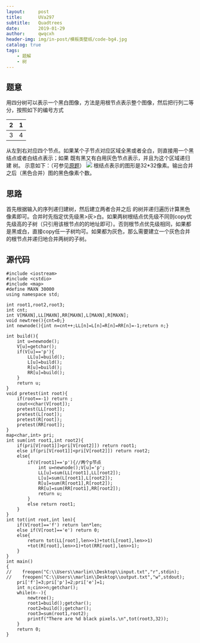 ```yaml
---
layout:     post
title:      UVa297
subtitle:   Quadtrees
date:       2019-01-29
author:     qwqcxh
header-img: img/in-post/模板类壁纸/code-bg4.jpg
catalog: true
tags:
    - 题解
    - 树
---
```


## 题意
用四分树可以表示一个黑白图像，方法是用根节点表示整个图像，然后把行列二等分，按照如下的编号方式

| 2 | 1 |
|---|---|
| 3 | 4 |
从左到右对应四个节点。如果某个子节点对应区域全黑或者全白，则直接用一个黑结点或者白结点表示；如果
既有黑又有白用灰色节点表示，并且为这个区域递归建
树。
示意如下：（可参见[原题](https://cn.vjudge.net/problem/UVA-297)）
![](https://raw.github.com/qwqcxh/qwqcxh.github.io/master/img/in-post/%E9%A2%98%E8%A7%A3/UVa297.jpg)
根结点表示的图形是32*32像素。输出合并之后（黑色合并）图的黑色像素个数。

## 思路
首先根据输入的序列递归建树，然后建立两者合并之后
的树并递归遍历计算黑色像素即可。合并时先指定优先级黑>灰>白。如果两树根结点优先级不同则copy优先级高的子树（只引用该根节点的的地址即可）。否则根节点优先级相同，如果都是黑或白，直接copy任一子树均可。如果都为灰色，那么需要建立一个灰色合并的根节点并递归地合并两树的子树。

## 源代码
```
#include <iostream>
#include <cstdio>
#include <map>
#define MAXN 30000
using namespace std;

int root1,root2,root3;
int cnt;
int V[MAXN],LL[MAXN],RR[MAXN],L[MAXN],R[MAXN];
void newtree(){cnt=0;}
int newnode(){int n=cnt++;LL[n]=L[n]=R[n]=RR[n]=-1;return n;}

int build(){
    int u=newnode();
    V[u]=getchar();
    if(V[u]=='p'){
        LL[u]=build();
        L[u]=build();
        R[u]=build();
        RR[u]=build();
    }
    return u;
}
void pretest(int root){
    if(root==-1) return ;
    cout<<char(V[root]);
    pretest(LL[root]);
    pretest(L[root]);
    pretest(R[root]);
    pretest(RR[root]);
}
map<char,int> pri;
int sum(int root1,int root2){
    if(pri[V[root1]]>pri[V[root2]]) return root1;
    else if(pri[V[root1]]<pri[V[root2]]) return root2;
    else{
        if(V[root1]=='p'){//两个p节点
            int u=newnode();V[u]='p';
            LL[u]=sum(LL[root1],LL[root2]);
            L[u]=sum(L[root1],L[root2]);
            R[u]=sum(R[root1],R[root2]);
            RR[u]=sum(RR[root1],RR[root2]);
            return u;
        }
        else return root1;
    }
}
int tot(int root,int len){
    if(V[root]=='f') return len*len;
    else if(V[root]=='e') return 0;
    else{
        return tot(LL[root],len>>1)+tot(L[root],len>>1)
        +tot(R[root],len>>1)+tot(RR[root],len>>1);
    }
}
int main()
{
//    freopen("C:\\Users\\marlin\\Desktop\\input.txt","r",stdin);
//    freopen("C:\\Users\\marlin\\Desktop\\output.txt","w",stdout);
    pri['f']=3;pri['p']=2;pri['e']=1;
    int n;cin>>n;getchar();
    while(n--){
        newtree();
        root1=build();getchar();
        root2=build();getchar();
        root3=sum(root1,root2);
        printf("There are %d black pixels.\n",tot(root3,32));
    }
    return 0;
}

```